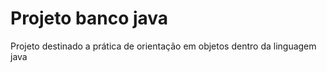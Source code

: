 # Projeto banco java
 Projeto destinado a prática de orientação em objetos dentro da linguagem java
